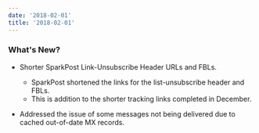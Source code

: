 ```yaml
---
date: '2018-02-01'
title: '2018-02-01'
---
```


### What's New?
* Shorter SparkPost Link-Unsubscribe Header URLs and FBLs.
  * SparkPost shortened the links for the list-unsubscribe header and FBLs.
  * This is addition to the shorter tracking links completed in December.

* Addressed the issue of some messages not being delivered due to cached out-of-date MX records.

